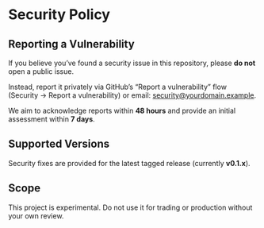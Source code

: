# Security Policy

## Reporting a Vulnerability
If you believe you’ve found a security issue in this repository, please **do not** open a public issue.

Instead, report it privately via GitHub’s “Report a vulnerability” flow (Security → Report a vulnerability) or email: security@yourdomain.example.

We aim to acknowledge reports within **48 hours** and provide an initial assessment within **7 days**.

## Supported Versions
Security fixes are provided for the latest tagged release (currently **v0.1.x**).

## Scope
This project is experimental. Do not use it for trading or production without your own review.